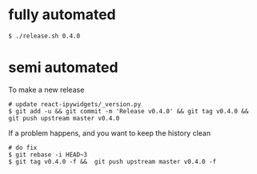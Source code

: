 
# fully automated

    $ ./release.sh 0.4.0

# semi automated
To make a new release
```
# update react-ipywidgets/_version.py
$ git add -u && git commit -m 'Release v0.4.0' && git tag v0.4.0 && git push upstream master v0.4.0
```


If a problem happens, and you want to keep the history clean
```
# do fix
$ git rebase -i HEAD~3
$ git tag v0.4.0 -f &&  git push upstream master v0.4.0 -f
```
